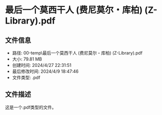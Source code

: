 ﻿# 最后一个莫西干人 (费尼莫尔・库柏) (Z-Library).pdf

## 文件信息
- 路径: 00-temp\最后一个莫西干人 (费尼莫尔・库柏) (Z-Library).pdf
- 大小: 79.81 MB
- 创建时间: 2024/4/27 22:31:51
- 最后修改时间: 2024/4/9 18:47:46
- 文件类型: .pdf

## 文件描述
这是一个.pdf类型的文件。

